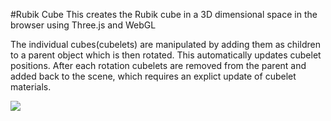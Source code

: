 #Rubik Cube
This creates the Rubik cube in a 3D dimensional space in the browser using Three.js and WebGL

The individual cubes(cubelets) are manipulated by adding them as children to a parent object which is then rotated. This automatically updates cubelet positions. After each rotation cubelets are removed from the parent and added back to the scene, which requires an explict update of cubelet materials. 


![](https://media.giphy.com/media/13ckNooklW6V9u/giphy.gif)
